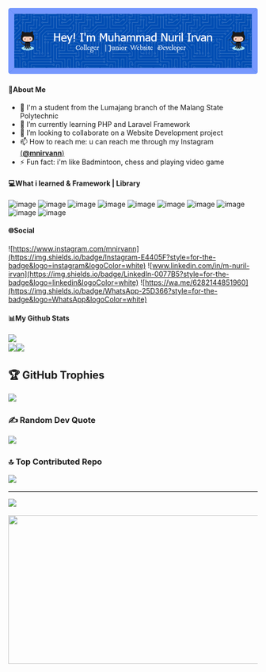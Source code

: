 ![M. Nuril Irvan](img/github-header-image.png)

<!--
**MNIrvan/MNIrvan** is a ✨ _special_ ✨ repository because its `README.md` (this file) appears on your GitHub profile.

Here are some ideas to get you started:

- 🔭 I’m currently working on ...
- 🌱 I’m currently learning ...
- 👯 I’m looking to collaborate on ...
- 🤔 I’m looking for help with ...
- 💬 Ask me about ...
- 📫 How to reach me: ...
- 😄 Pronouns: ...
- ⚡ Fun fact: ...
-->

#### 💫About Me
- 🔭 I'm a student from the Lumajang branch of the Malang State Polytechnic
- 🌱 I’m currently learning PHP and Laravel Framework
- 👯 I’m looking to collaborate on a Website Development project
- 📫 How to reach me: u can reach me through my Instagram [(**@mnirvann**)](https://instagram.com/mnirvann)
- ⚡ Fun fact: i'm like Badmintoon, chess and playing video game

#### 💻What i learned & Framework | Library

![image](    https://img.shields.io/badge/HTML5-E34F26?style=for-the-badge&logo=html5&logoColor=white) ![image](https://img.shields.io/badge/CSS3-1572B6?style=for-the-badge&logo=css3&logoColor=white) ![image](https://img.shields.io/badge/PHP-777BB4?style=for-the-badge&logo=php&logoColor=white) ![image](https://img.shields.io/badge/Bootstrap-563D7C?style=for-the-badge&logo=bootstrap&logoColor=white) ![image](https://img.shields.io/badge/Chart%20js-FF6384?style=for-the-badge&logo=chartdotjs&logoColor=white) ![image](https://img.shields.io/badge/Codeigniter-EF4223?style=for-the-badge&logo=codeigniter&logoColor=white) ![image](https://img.shields.io/badge/Font_Awesome-339AF0?style=for-the-badge&logo=fontawesome&logoColor=white) ![image](https://img.shields.io/badge/Laragon-0E83CD?style=for-the-badge&logo=Laragon&logoColor=white) ![image](https://img.shields.io/badge/Laravel-FF2D20?style=for-the-badge&logo=laravel&logoColor=white) ![image](https://img.shields.io/badge/Tailwind_CSS-38B2AC?style=for-the-badge&logo=tailwind-css&logoColor=white)

<!-- [![My Skills](https://skillicons.dev/icons?i=java,html,css,php,bootstrap,laravel,fontawesome&theme=dark)](https://skillicons.dev) -->

#### 🌐Social

![https://www.instagram.com/mnirvann](https://img.shields.io/badge/Instagram-E4405F?style=for-the-badge&logo=instagram&logoColor=white) ![www.linkedin.com/in/m-nuril-irvan](https://img.shields.io/badge/LinkedIn-0077B5?style=for-the-badge&logo=linkedin&logoColor=white) ![https://wa.me/6282144851960](https://img.shields.io/badge/WhatsApp-25D366?style=for-the-badge&logo=WhatsApp&logoColor=white)


#### 📊My Github Stats

![](https://github-readme-stats.vercel.app/api?username=MNIrvan&theme=blue-green&hide_border=false&include_all_commits=true&count_private=false)<br/>![](https://github-readme-stats.vercel.app/api/top-langs/?username=MNIrvan&theme=blue-green&hide_border=false&include_all_commits=true&count_private=false&layout=compact)![](https://nirzak-streak-stats.vercel.app/?user=MNIrvan&theme=blue-green&hide_border=false)<br/>

## 🏆 GitHub Trophies
![](https://github-profile-trophy.vercel.app/?username=MNIrvan&theme=radical&no-frame=false&no-bg=true&margin-w=4)

### ✍️ Random Dev Quote
![](https://quotes-github-readme.vercel.app/api?type=horizontal&theme=radical)

### 🔝 Top Contributed Repo
![](https://github-contributor-stats.vercel.app/api?username=MNIrvan&limit=5&theme=dark&combine_all_yearly_contributions=true)

---
[![](https://visitcount.itsvg.in/api?id=MNIrvan&icon=0&color=0)](https://visitcount.itsvg.in)

<img src="https://media.giphy.com/media/v1.Y2lkPTc5MGI3NjExNmRveHhzZ29ub2lqZWN2MWJlNjRjbmZpd3drZnRwYmcxZ2poY2wwdiZlcD12MV9naWZzX3NlYXJjaCZjdD1n/FcqKy4Kj7XOK0hCW4g/giphy.gif" width="900" height="300">
